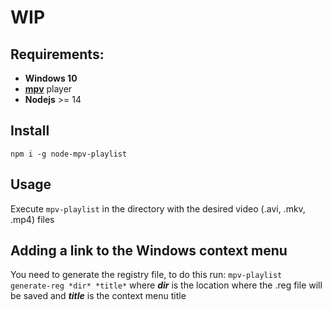 # WIP

## Requirements:
- **Windows 10**
- [**mpv**](https://mpv.io/) player
- **Nodejs** >= 14

## Install
`npm i -g node-mpv-playlist`

## Usage
Execute `mpv-playlist` in the directory with the desired video (.avi, .mkv, .mp4) files

## Adding a link to the Windows context menu
You need to generate the registry file, to do this run:
`mpv-playlist generate-reg *dir* *title*`
where _**dir**_ is the location where the .reg file will be saved and _**title**_ is the context menu title